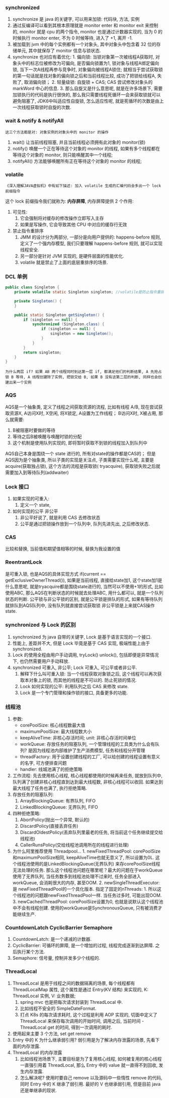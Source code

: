 ### synchronized

1. synchronize 是 java 的关键字, 可以用来加锁: 代码块, 方法, 实例
2. 通过反编译可以看到其根本原理就是 monitor enter 和 monitor exit 来控制的, monitor 就是 cpu 的两个指令, monitor 也是通过计数器实现的, 当为 0 的时候执行 monitor
   enter, 不为 0 时候等待, 进入了 +1, 离开 -1.
3. 被加载到 jvm 中的每个实例都有一个对象头, 其中对象头中包含着 32 位的存储单元, 其中就保存了 monitor 信息与锁状态.
4. synchronize 也对应有着优化:
    1.
   偏向锁: 当锁对象第一次被线程A获取时, 对象头中的标志位被修改为可偏向, 是否偏向锁置为1, 锁对象与线程A绑定偏向锁, 当下一次A线程再参与竞争时, 对象偏向被线程A锁住;
   就相当于尝试获取锁的第一句话就是找对象的偏向锁之后和当前线程比较, 成功了把锁给线程A, 失败了, 取消偏向锁；
    2. 轻量级锁: 自旋锁 + CAS; CAS 尝试修改对象头的 markWord 中心的信息.
    3. 那么自旋又是什么意思呢, 就是在许多场景下, 需要加锁执行的代码是执行很快的, 那么我只需要线程死循环一会来获取锁就可以避免阻塞了, JDK6中叫适应性自旋锁, 怎么适应性呢,
       就是死循环的次数是由上一次线程获取锁时自旋的次数.

### wait & notify & notifyAll

`这三个方法都是对: 对象实例的对象头中的 monitor 的操作`

1. wait() 让当前线程阻塞, 并且当前线程必须拥有此对象的 monitor(锁)
2. notify() 唤醒一个正在等待这个对象的 monitor 的线程, 如果有多个线程都在等待这个对象的 monitor, 则只能唤醒其中一个线程;
3. notifyAll() 方法能够唤醒所有正在等待这个对象的 monitor 的线程;

### volatile

`《深入理解JAVA虚拟机》中有如下描述: 加入 volatile 生成的汇编代码会多出一个 lock 前缀指令`

这个 lock 前缀指令我们就称为: **内存屏障**, 内存屏障提供 2 个作用:

1. 可见性:
    1. 它会强制将对缓存的修改操作立即写入主存
    2. 如果是写操作, 它会导致其他 CPU 中对应的缓存行无效
2. 禁止指令重排序
    1. JMM 的设计分为两部分, 一部分是向用户提供的: happens-before 规则, 定义了一个强内存模型, 我们只要理解 happens-before 规则, 就可以实现线程安全.
    2. 另一部分是针对 JVM 实现的, 是硬件层面的性能优化.
    3. volatile 就是禁止了上面的底层重排序的场景.

### DCL 单例

```java
public class Singleton {
    private volatile static Singleton singleton; //volatile是防止指令重排

    private Singleton() {
    }

    public static Singleton getSingleton() {
        if (singleton == null) {
            synchronized (Singleton.class) {
                if (singleton == null) {
                    singleton = new Singleton();
                }
            }
        }
        return singleton;
    }
}
```

`
为什么两层 if? 如果 AB 两个线程同时到达第一层 if, 都满足他们的判断结果, A 先抢占锁 B 等待, A 线程创建除了实例, 把锁交给 B, 如果 B 没有这第二层的判断, 同样也会创建出来一个实例
`

### AQS

AQS是一个抽象类, 定义了线程之间获取资源的流程, 比如有线程 A/B, 现在尝试获取资源X, A访问X时, X空闲, 将X锁定, A设置为工作线程； B访问X时, X被占用, 那么就需要:

1. B被阻塞时要做的等待
2. 等待之后B被唤醒与唤醒时锁的分配
3. 这个机制是使用队列实现的, 即将暂时获取不到锁的线程加入到队列中

AQS自己本身是围绕一个 state 进行的, 所有对state的操作都是CAS的； 但是AQS因为是个抽象类, 所以子类的实现是关注点, 子类需要实现什么呢, 主要是acquire(获取独占锁), 这个方法的流程是获取锁(
tryacquire), 获取锁失败之后就需要加入到等待队列(addwaiter)

### Lock 接口

1. 如果实现的可重入:
    1. 定义一个 state,
2. 如何实现的公平 非公平
    1. 非公平好说了, 就是利用 CAS 去修改状态
    2. 公平是通过把锁操作放到一个队列中, 队列先进先出, 之后修改状态.

### CAS

比较和替换, 当前值和期望值相等的时候, 替换为我设置的值

### ReentrantLock

是可重入锁, 也是AQS的具体实现方式 if(current == getExclusiveOwnerThread()), 如果是当前线程, 直接给state加1, 这个state加1是什么意思呢,
就是tryacquire都是围绕state进行的, 当然可以不使用+1的形式, 比如使用ABC, 那么AQS在判断状态的时候就去处理ABC, 用什么都可以, 就是一个队列状态的判断. 公平锁与非公平锁的区别, 就是公平锁是排队的形式,
如果有等待队列就排队到AQS队列中, 没有队列就直接尝试获取锁 非公平锁是上来就CAS操作state.

### synchronized 与 Lock 的区别

1. synchronized 为 java 自带的关键字, Lock 是基于语言实现的一个接口.
2. 性能上, 差距并不大, 但是 Lock 毕竟是基于 CAS 实现, 极端性能上由于 synchronized.
3. Lock 的使用全程由用户手动调用, tryLock() unlock(), 包括即便是异常情况下, 也仍然需要用户手动释放.
4. synchronized 可重入, 非公平; Lock 可重入, 可公平或者非公平.
    1. 解释下什么叫可重入锁: 当一个线程获取对象锁之后, 这个线程可以再次获取本对象上的锁, 而其他的线程是不可以的. 防止死锁的情况.
    2. Lock 如何实现的公平: 利用队列之后 CAS 来修改 state.
    3. Lock 是一个专门管理和操作锁的接口, 具备更多的功能.

### 线程池

1. 参数:
    - corePoolSize: 核心线程数最大值
    - maximumPoolSize: 最大线程数大小
    - keepAliveTime: 非核心存活时间; unit: 非核心存活时间单位
    - workQueue: 存放任务的阻塞队列, 一个管理线程的工具类为什么会有队列? 是因为线程池内部维护了生产消费模型, 任务和线程分开管理
    - threadFactory: 用于设置创建线程的工厂, 可以给创建的线程设置有意义的名字, 可方便排查问题
    - handler: 线城池满了的拒绝策略
2. 工作流程: 先去使用核心线程, 核心线程都使用的时候再来任务, 就放到队列中, 队列满了创建非核心线程直到达到最大线程数, 非核心线程可以收回. 如果达到最大线程了任务也满了, 执行拒绝策略.
3. 存放任务的阻塞队列:
    1. ArrayBlockingQueue: 有界队列, FIFO
    2. LinkedBlockingQueue: 无界队列, FIFO
4. 四种拒绝策略:
    1. AbortPolicy(抛出一个异常, 默认的)
    2. DiscardPolicy(直接丢弃任务)
    3. DiscardOldestPolicy(丢弃队列里最老的任务, 将当前这个任务继续提交给线程池)
    4. CallerRunsPolicy(交给线程池调用所在的线程进行处理)
5. 为什么阿里推荐使用 Threadpool...
    1.
   newFixedThreadPool: corePoolSize和maximumPoolSize相同, keepAliveTime也就无意义了, 所以设置为0L. 这个线程池使用的是LinkedBlockingQueue(无界队列)
   来存corePoolSize线程无法处理的任务. 那么这个线程池问题在哪里呢？最大的问题在于workQueue使用了无界队列, 当任务数多到线程池处理不过来时, 任务全部进入workQueue, 会消耗很大的内存, 甚至OOM.
    2. newSingleThreadExecutor: 是 newFixedThreadPool的一个具化版本. 指定了固定的nThreads: 1. 所以这个线程池的问题跟newFixedThreadPool一样. 当任务过多时,
       可能出现OOM.
    3. newCachedThreadPool: corePoolSize设置为0, 也就是说默认这个线程池中不会有线程创建. 使用的workQueue是SynchronousQueue, 只有被消费才能继续生产.

### CountdownLatch CyclicBarrier Semaphore

1. CountdownLatch: 是一个递减的计数器.
2. CyclicBarrier: 可循环的屏障, 是一个增加的过程, 线程完成逐渐到达屏障. 之后执行某个方法.
3. Semaphore: 信号量, 控制并发多少个线程的.

### ThreadLocal

1. ThreadLocal 是用于线程之间的数据隔离的场景, 每个线程都有 ThreadLocalMap 属性, 这个属性是通过 Entry(KV 结构) 来实现的, K: ThreadLocal 实例, V: 业务数据;
    1. spring mvc 也是把每次请求封装到 ThreadLocal 中.
    2. 比如线程不安全的 SimpleDateFormat.
    3. 打点 K8s 的每次请求耗时, 这个过程是利用 AOP 实现的, 切面中定义了 ThreadLocal 来保存每次调用的开始时间, 调用之后, 当前时间 - ThreadLocal get 的时间, 得到一次调用的耗时.
2. 使用起来主要 3 个方法, set get remove
3. Entry 中的 K 为什么继承弱引用? 弱引用是为了解决内存泄露的场景, 先看下面的内存泄露.
4. ThreadLocal 的内存泄露
    1. 比如线程池场景下, 主要目标是为了复用核心线程, 如何被复用的核心线程一直强引用着 ThreadLocal, 那么 Entry 中的 value 就一直得不到回收, 发生内存泄露.
    2. 怎么解决呢? 使用时要自己 remove 以及源码中一些惰性 remove 的代码, 同时 Entry 中的 K 继承了弱引用. 最好的 V 也继承弱引用, 但是目前 java 还是单继承的现状.